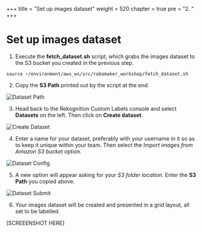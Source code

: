 +++
title = "Set up images dataset"
weight = 520
chapter = true
pre = "2. "
+++

# Set up images dataset

1. Execute the **fetch_dataset.sh** script, which grabs the images dataset to the S3 bucket you created in the previous step.

```
source ~/environment/aws_ws/src/robomaker_workshop/fetch_dataset.sh
```

2. Copy the **S3 Path** printed out by the script at the end.

![Dataset Path](/dataset-path.png?classes=border)

3. Head back to the Rekognition Custom Labels console and select **Datasets** on the left. Then click on **Create dataset**.

![Create Dataset](/create-dataset.png?classes=border)

4. Enter a name for your dataset, preferably with your username in it so as to keep it unique within your team. Then select the _Import images from Amazon S3 bucket_ option.

![Dataset Config](/dataset-config.png?classes=border)

5. A new option will appear asking for your _S3 folder location_. Enter the **S3 Path** you copied above.

![Dataset Submit](/dataset-submit.png?classes=border)

6. Your images dataset will be created and presented in a grid layout, all set to be labelled.

[SCREEENSHOT HERE]
